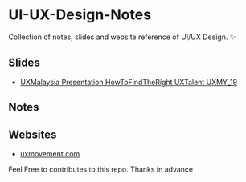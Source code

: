 # UI-UX-Design-Notes
Collection of notes, slides and website reference of UI/UX Design.  ✨

## Slides
- [UXMalaysia Presentation HowToFindTheRight UXTalent UXMY_19](https://gallery.mailchimp.com/d0cd738e9a5456f8b8dcc1c28/files/83704860-3d85-4e49-bb93-48154e47ca2b/UXMalaysia_HowToFindTheRightUXTalent_PrithikaMadhavan_19092018.pdf)

## Notes


## Websites
- [uxmovement.com](https://uxmovement.com/)

Feel Free to contributes to this repo. Thanks in advance
